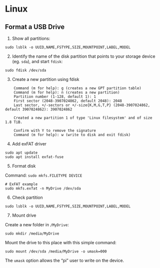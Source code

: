 # Linux

## Format a USB Drive

1. Show all partitions:

```console
sudo lsblk -o UUID,NAME,FSTYPE,SIZE,MOUNTPOINT,LABEL,MODEL
```

2. Identify the name of the disk partition that points to your storage device (eg. `sda`),
and start `fdisk`:

```console
sudo fdisk /dev/sda
```

3. Create a new partition using fdisk

```
    Command (m for help): g (creates a new GPT partition table)
    Command (m for help): n (creates a new partition)
    Partition number (1-128, default 1): 1 
    First sector (2048-3907024862, default 2048): 2048
    Last sector, +/-sectors or +/-size{K,M,G,T,P} (2048-3907024862, default 3907024862): 3907024862
    
    Created a new partition 1 of type 'Linux filesystem' and of size 1.8 TiB.
   
    Confirm with Y to remove the signature
    Command (m for help): w (write to disk and exit fdisk)
```

4. Add exFAT driver

```console
sudo apt update
sudo apt install exfat-fuse
```

5. Format disk

Command: `sudo mkfs.FILETYPE DEVICE`

```console
# ExFAT example
sudo mkfs.exfat -n MyDrive /dev/sda
```

6. Check partition

```console
sudo lsblk -o UUID,NAME,FSTYPE,SIZE,MOUNTPOINT,LABEL,MODEL
```

7. Mount drive

Create a new folder in `/MyDrive`:

```console
sudo mkdir /media/MyDrive
```

Mount the drive to this place with this simple command:

```
sudo mount /dev/sda /media/MyDrive -o umask=000
```

The `umask` option allows the “pi” user to write on the device.
